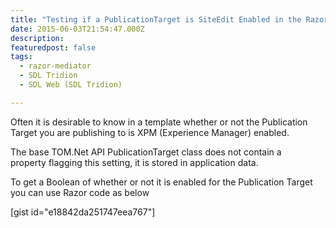 ```yaml
---
title: "Testing if a PublicationTarget is SiteEdit Enabled in the Razor Mediator"
date: 2015-06-03T21:54:47.000Z
description: 
featuredpost: false
tags: 
  - razor-mediator
  - SDL Tridion
  - SDL Web (SDL Tridion)

---
```


Often it is desirable to know in a template whether or not the Publication Target you are publishing to is XPM (Experience Manager) enabled.

The base TOM.Net API PublicationTarget class does not contain a property flagging this setting, it is stored in application data.

To get a Boolean of whether or not it is enabled for the Publication Target you can use Razor code as below

\[gist id="e18842da251747eea767"\]
